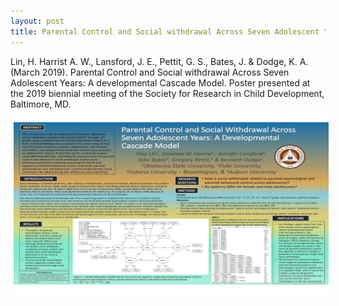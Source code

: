 ```yaml
---
layout: post
title: Parental Control and Social withdrawal Across Seven Adolescent Years: A developmental Cascade Model
---
```


Lin, H. Harrist A. W., Lansford, J. E., Pettit, G. S., Bates, J. & Dodge, K. A. (March 2019). Parental Control and Social withdrawal Across Seven Adolescent Years: A developmental Cascade Model. Poster presented at the 2019 biennial meeting of the Society for Research in Child Development, Baltimore, MD.
<img style="float: center; width: 1000px; margin: 0px 5px 5px" src="/images/HL_AH_SRCD_2019.jpg">
